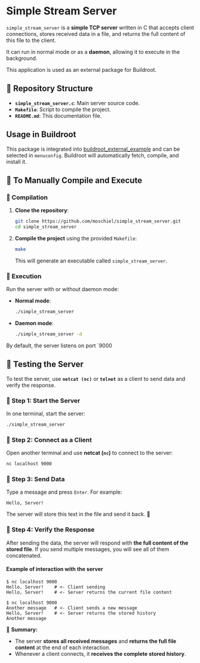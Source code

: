 # Simple Stream Server

`simple_stream_server` is a **simple TCP server** written in C that accepts client connections, stores received data in a file, and returns the full content of this file to the client. 

It can run in normal mode or as a **daemon**, allowing it to execute in the background.

This application is used as an external package for Buildroot.

## 📂 Repository Structure

- **`simple_stream_server.c`**: Main server source code.
- **`Makefile`**: Script to compile the project.
- **`README.md`**: This documentation file.

## Usage in Buildroot

This package is integrated into [buildroot_external_example](https://github.com/moschiel/buildroot_external_example) and can be selected in `menuconfig`. Buildroot will automatically fetch, compile, and install it.

## 🚀 To Manually Compile and Execute

### 🔹 Compilation

1. **Clone the repository**:
   ```bash
   git clone https://github.com/moschiel/simple_stream_server.git
   cd simple_stream_server
   ```

2. **Compile the project** using the provided `Makefile`:
   ```bash
   make
   ```
   This will generate an executable called `simple_stream_server`.

### 🔹 Execution

Run the server with or without daemon mode:

- **Normal mode**:
  ```bash
  ./simple_stream_server
  ```

- **Daemon mode**:
  ```bash
  ./simple_stream_server -d
  ```

By default, the server listens on port `9000


## 🔄 Testing the Server

To test the server, use **`netcat (nc)`** or **`telnet`** as a client to send data and verify the response.

### **🔹 Step 1: Start the Server**
In one terminal, start the server:
```bash
./simple_stream_server
```

### **🔹 Step 2: Connect as a Client**
Open another terminal and use **netcat (`nc`)** to connect to the server:
```bash
nc localhost 9000
```

### **🔹 Step 3: Send Data**
Type a message and press `Enter`. For example:
```text
Hello, Server!
```

The server will store this text in the file and send it back. 📩

### **🔹 Step 4: Verify the Response**
After sending the data, the server will respond with **the full content of the stored file**. If you send multiple messages, you will see all of them concatenated.

#### **Example of interaction with the server**
```
$ nc localhost 9000
Hello, Server!    # <- Client sending
Hello, Server!    # <- Server returns the current file content

$ nc localhost 9000
Another message   # <- Client sends a new message
Hello, Server!    # <- Server returns the stored history
Another message
```

📌 **Summary:**  
- The server **stores all received messages** and **returns the full file content** at the end of each interaction.  
- Whenever a client connects, it **receives the complete stored history**.

